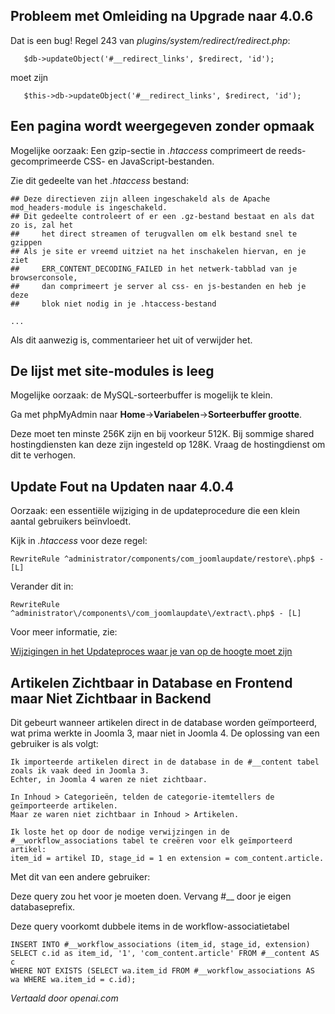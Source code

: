 <!-- Filename: J4.x:Assorted_Issues / Display title: Diverse Zaken   -->

## Probleem met Omleiding na Upgrade naar 4.0.6

Dat is een bug! Regel 243 van *plugins/system/redirect/redirect.php*:

       $db->updateObject('#__redirect_links', $redirect, 'id');

moet zijn

       $this->db->updateObject('#__redirect_links', $redirect, 'id');

## Een pagina wordt weergegeven zonder opmaak

Mogelijke oorzaak: Een gzip-sectie in *.htaccess* comprimeert de
reeds-gecomprimeerde CSS- en JavaScript-bestanden.

Zie dit gedeelte van het *.htaccess* bestand:

    ## Deze directieven zijn alleen ingeschakeld als de Apache mod_headers-module is ingeschakeld.
    ## Dit gedeelte controleert of er een .gz-bestand bestaat en als dat zo is, zal het
    ##     het direct streamen of terugvallen om elk bestand snel te gzippen
    ## Als je site er vreemd uitziet na het inschakelen hiervan, en je ziet
    ##     ERR_CONTENT_DECODING_FAILED in het netwerk-tabblad van je browserconsole,
    ##     dan comprimeert je server al css- en js-bestanden en heb je deze
    ##     blok niet nodig in je .htaccess-bestand

    ...

Als dit aanwezig is, commentarieer het uit of verwijder het.

## De lijst met site-modules is leeg

Mogelijke oorzaak: de MySQL-sorteerbuffer is mogelijk te klein.

Ga met phpMyAdmin naar **Home**→**Variabelen**→**Sorteerbuffer grootte**.

Deze moet ten minste 256K zijn en bij voorkeur 512K. Bij sommige shared hostingdiensten kan deze zijn ingesteld op 128K. Vraag de hostingdienst om dit te verhogen.

## Update Fout na Updaten naar 4.0.4

Oorzaak: een essentiële wijziging in de updateprocedure die een klein aantal gebruikers beïnvloedt.

Kijk in *.htaccess* voor deze regel:

    RewriteRule ^administrator/components/com_joomlaupdate/restore\.php$ - [L]

Verander dit in:

    RewriteRule ^administrator\/components\/com_joomlaupdate\/extract\.php$ - [L]

Voor meer informatie, zie:

<a
href="https://www.joomla.org/announcements/release-news/5850-changes-to-update-process-that-you-need-to-be-aware-of.html"
rel="noreferrer noopener">Wijzigingen
in het Updateproces waar je van op de hoogte moet zijn</a>

## Artikelen Zichtbaar in Database en Frontend maar Niet Zichtbaar in Backend

Dit gebeurt wanneer artikelen direct in de database worden geïmporteerd, wat prima werkte in Joomla 3, maar niet in Joomla 4. De oplossing van een gebruiker is als volgt:

    Ik importeerde artikelen direct in de database in de #__content tabel zoals ik vaak deed in Joomla 3.
    Echter, in Joomla 4 waren ze niet zichtbaar.

    In Inhoud > Categorieën, telden de categorie-itemtellers de geïmporteerde artikelen.
    Maar ze waren niet zichtbaar in Inhoud > Artikelen.

    Ik loste het op door de nodige verwijzingen in de #__workflow_associations tabel te creëren voor elk geïmporteerd artikel:
    item_id = artikel ID, stage_id = 1 en extension = com_content.article.

Met dit van een andere gebruiker:

Deze query zou het voor je moeten doen. Vervang \#\_\_ door je eigen databaseprefix.

Deze query voorkomt dubbele items in de workflow-associatietabel

    INSERT INTO #__workflow_associations (item_id, stage_id, extension)
    SELECT c.id as item_id, '1', 'com_content.article' FROM #__content AS c
    WHERE NOT EXISTS (SELECT wa.item_id FROM #__workflow_associations AS wa WHERE wa.item_id = c.id);

*Vertaald door openai.com*

